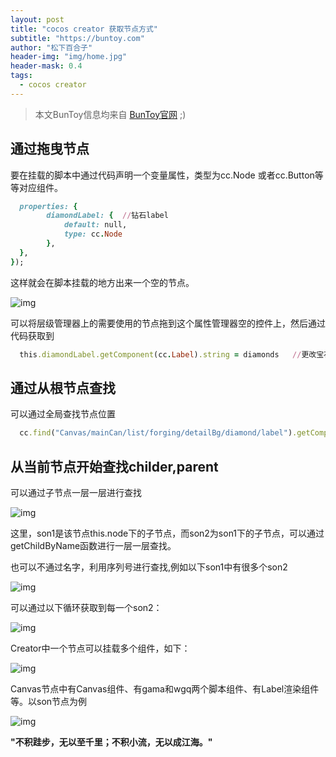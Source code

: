 ```yaml
---
layout: post
title: "cocos creator 获取节点方式"
subtitle: "https://buntoy.com"
author: "松下百合子"
header-img: "img/home.jpg"
header-mask: 0.4
tags:
  - cocos creator
---
```


> 本文BunToy信息均来自 [BunToy官网](https://buntoy.com) ;)


## 通过拖曳节点

要在挂载的脚本中通过代码声明一个变量属性，类型为cc.Node 或者cc.Button等等对应组件。
   
```ruby
  properties: {
        diamondLabel: {  //钻石label
            default: null,
            type: cc.Node
        },
  },
});
```

这样就会在脚本挂载的地方出来一个空的节点。

![img](http://mmbiz.qpic.cn/mmbiz_png/jlMCD4Fz8djK59zkCHIcGGiaVIEdTMsiam0jJpfIffnSfTb2KjOtMsEAayR4z8K318MPvtrEsLoWzbCGiawR2X8wg/640?wx_fmt=png&tp=webp&wxfrom=5&wx_lazy=1&wx_co=1)

可以将层级管理器上的需要使用的节点拖到这个属性管理器空的控件上，然后通过代码获取到

```ruby
  this.diamondLabel.getComponent(cc.Label).string = diamonds   //更改宝石
```


## 通过从根节点查找

可以通过全局查找节点位置
   
```ruby
  cc.find("Canvas/mainCan/list/forging/detailBg/diamond/label").getComponents(cc.Label)[0].string = diamonds
```
	 
## 从当前节点开始查找childer,parent

可以通过子节点一层一层进行查找

![img](http://mmbiz.qpic.cn/mmbiz_png/jlMCD4Fz8djK59zkCHIcGGiaVIEdTMsiamVJIJNIB3Nj0myvxpdOwhDKbdu8hY4QMvQncichxxtHxWnUHibictH5YNQ/640?wx_fmt=png&tp=webp&wxfrom=5&wx_lazy=1&wx_co=1)

这里，son1是该节点this.node下的子节点，而son2为son1下的子节点，可以通过getChildByName函数进行一层一层查找。

也可以不通过名字，利用序列号进行查找,例如以下son1中有很多个son2

![img](http://mmbiz.qpic.cn/mmbiz_png/jlMCD4Fz8djK59zkCHIcGGiaVIEdTMsiamYR1ibM7KdPHuA3V9zUrYfBGB05A8566YDoJsuJpCGUvKzC86TQ9PBzQ/640?wx_fmt=png&tp=webp&wxfrom=5&wx_lazy=1&wx_co=1)

可以通过以下循环获取到每一个son2：

![img](http://mmbiz.qpic.cn/mmbiz_png/jlMCD4Fz8djK59zkCHIcGGiaVIEdTMsiamV8yeBTuibfiaCqjIGpIulFQYFuKeN8zVdaIBpzZPteHFJcB3bhGbunkQ/640?wx_fmt=png&tp=webp&wxfrom=5&wx_lazy=1&wx_co=1)

Creator中一个节点可以挂载多个组件，如下：

![img](http://mmbiz.qpic.cn/mmbiz_png/jlMCD4Fz8djK59zkCHIcGGiaVIEdTMsiamcY1GDmXZNjH33iauQTTWWZH5O013jcqke1PibOnTvrEdZHsGVVafKHBA/640?wx_fmt=png&tp=webp&wxfrom=5&wx_lazy=1&wx_co=1)

Canvas节点中有Canvas组件、有gama和wgq两个脚本组件、有Label渲染组件等。以son节点为例

![img](http://mmbiz.qpic.cn/mmbiz_png/jlMCD4Fz8djK59zkCHIcGGiaVIEdTMsiampe2FmiawJSibRpEp0SKCfPCcdHAKDIERd88JGpURFaicy4XtOcIY28s7A/640?wx_fmt=png&tp=webp&wxfrom=5&wx_lazy=1&wx_co=1)
	
**"不积跬步，无以至千里；不积小流，无以成江海。"**
